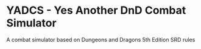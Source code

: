# YADCS - Yes Another DnD Combat Simulator

A combat simulator based on Dungeons and Dragons 5th Edition SRD rules
